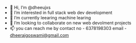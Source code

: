 - 👋 Hi, I’m @dheeujxs
- 👀 I’m interested in full stack web dev development
- 🌱 I’m currently leearing machine learing
- 💞️ I’m looking to collaborate on  new web devolment projects
- 📫 you can reach me by contact no - 6378198303 email - dheerajgoswami@gmail.com 



